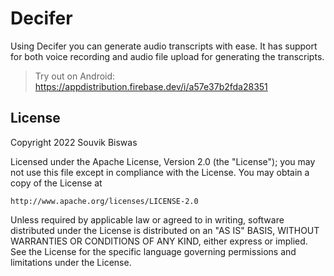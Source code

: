 # Decifer

Using Decifer you can generate audio transcripts with ease. It has support for both voice recording and audio file upload for generating the transcripts.

> Try out on Android: https://appdistribution.firebase.dev/i/a57e37b2fda28351

## License

Copyright 2022 Souvik Biswas

Licensed under the Apache License, Version 2.0 (the "License");
you may not use this file except in compliance with the License.
You may obtain a copy of the License at

    http://www.apache.org/licenses/LICENSE-2.0

Unless required by applicable law or agreed to in writing, software
distributed under the License is distributed on an "AS IS" BASIS,
WITHOUT WARRANTIES OR CONDITIONS OF ANY KIND, either express or implied.
See the License for the specific language governing permissions and
limitations under the License.